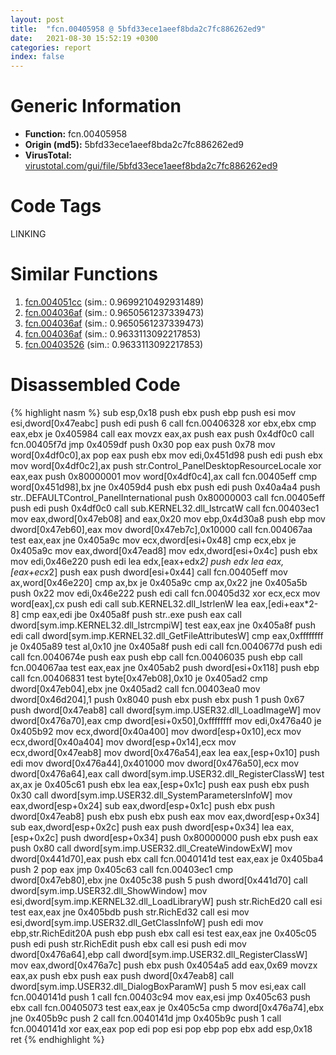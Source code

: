 ```yaml
---
layout: post
title:  "fcn.00405958 @ 5bfd33ece1aeef8bda2c7fc886262ed9"
date:   2021-08-30 15:52:19 +0300
categories: report
index: false
---
```


# Generic Information
- **Function:** fcn.00405958
- **Origin (md5):** 5bfd33ece1aeef8bda2c7fc886262ed9
- **VirusTotal:** [virustotal.com/gui/file/5bfd33ece1aeef8bda2c7fc886262ed9][virustotal_ref]

# Code Tags
<span class="tag" id="LINKING">LINKING</span>


# Similar Functions

1. [fcn.004051cc][similar_1_ref] (sim.: 0.9699210492931489)
2. [fcn.004036af][similar_2_ref] (sim.: 0.9650561237339473)
3. [fcn.004036af][similar_3_ref] (sim.: 0.9650561237339473)
4. [fcn.004036af][similar_4_ref] (sim.: 0.9633113092217853)
5. [fcn.00403526][similar_5_ref] (sim.: 0.9633113092217853)


# Disassembled Code

{% highlight nasm %}
sub esp,0x18
push ebx
push ebp
push esi
mov esi,dword[0x47eabc]
push edi
push 6
call fcn.00406328
xor ebx,ebx
cmp eax,ebx
je 0x405984
call eax
movzx eax,ax
push eax
push 0x4df0c0
call fcn.00405f7d
jmp 0x4059df
push 0x30
pop eax
push 0x78
mov word[0x4df0c0],ax
pop eax
push ebx
mov edi,0x451d98
push edi
push ebx
mov word[0x4df0c2],ax
push str.Control_PanelDesktopResourceLocale
xor eax,eax
push 0x80000001
mov word[0x4df0c4],ax
call fcn.00405eff
cmp word[0x451d98],bx
jne 0x4059d4
push ebx
push edi
push 0x40a4a4
push str..DEFAULTControl_PanelInternational
push 0x80000003
call fcn.00405eff
push edi
push 0x4df0c0
call sub.KERNEL32.dll_lstrcatW
call fcn.00403ec1
mov eax,dword[0x47eb08]
and eax,0x20
mov ebp,0x4d30a8
push ebp
mov dword[0x47eb60],eax
mov dword[0x47eb7c],0x10000
call fcn.004067aa
test eax,eax
jne 0x405a9c
mov ecx,dword[esi+0x48]
cmp ecx,ebx
je 0x405a9c
mov eax,dword[0x47ead8]
mov edx,dword[esi+0x4c]
push ebx
mov edi,0x46e220
push edi
lea edx,[eax+edx*2]
push edx
lea eax,[eax+ecx*2]
push eax
push dword[esi+0x44]
call fcn.00405eff
mov ax,word[0x46e220]
cmp ax,bx
je 0x405a9c
cmp ax,0x22
jne 0x405a5b
push 0x22
mov edi,0x46e222
push edi
call fcn.00405d32
xor ecx,ecx
mov word[eax],cx
push edi
call sub.KERNEL32.dll_lstrlenW
lea eax,[edi+eax*2-8]
cmp eax,edi
jbe 0x405a8f
push str..exe
push eax
call dword[sym.imp.KERNEL32.dll_lstrcmpiW]
test eax,eax
jne 0x405a8f
push edi
call dword[sym.imp.KERNEL32.dll_GetFileAttributesW]
cmp eax,0xffffffff
je 0x405a89
test al,0x10
jne 0x405a8f
push edi
call fcn.0040677d
push edi
call fcn.0040674e
push eax
push ebp
call fcn.00406035
push ebp
call fcn.004067aa
test eax,eax
jne 0x405ab2
push dword[esi+0x118]
push ebp
call fcn.00406831
test byte[0x47eb08],0x10
je 0x405ad2
cmp dword[0x47eb04],ebx
jne 0x405ad2
call fcn.00403ea0
mov dword[0x46d204],1
push 0x8040
push ebx
push ebx
push 1
push 0x67
push dword[0x47eab8]
call dword[sym.imp.USER32.dll_LoadImageW]
mov dword[0x476a70],eax
cmp dword[esi+0x50],0xffffffff
mov edi,0x476a40
je 0x405b92
mov ecx,dword[0x40a400]
mov dword[esp+0x10],ecx
mov ecx,dword[0x40a404]
mov dword[esp+0x14],ecx
mov ecx,dword[0x47eab8]
mov dword[0x476a54],eax
lea eax,[esp+0x10]
push edi
mov dword[0x476a44],0x401000
mov dword[0x476a50],ecx
mov dword[0x476a64],eax
call dword[sym.imp.USER32.dll_RegisterClassW]
test ax,ax
je 0x405c61
push ebx
lea eax,[esp+0x1c]
push eax
push ebx
push 0x30
call dword[sym.imp.USER32.dll_SystemParametersInfoW]
mov eax,dword[esp+0x24]
sub eax,dword[esp+0x1c]
push ebx
push dword[0x47eab8]
push ebx
push ebx
push eax
mov eax,dword[esp+0x34]
sub eax,dword[esp+0x2c]
push eax
push dword[esp+0x34]
lea eax,[esp+0x2c]
push dword[esp+0x34]
push 0x80000000
push ebx
push eax
push 0x80
call dword[sym.imp.USER32.dll_CreateWindowExW]
mov dword[0x441d70],eax
push ebx
call fcn.0040141d
test eax,eax
je 0x405ba4
push 2
pop eax
jmp 0x405c63
call fcn.00403ec1
cmp dword[0x47eb80],ebx
jne 0x405c38
push 5
push dword[0x441d70]
call dword[sym.imp.USER32.dll_ShowWindow]
mov esi,dword[sym.imp.KERNEL32.dll_LoadLibraryW]
push str.RichEd20
call esi
test eax,eax
jne 0x405bdb
push str.RichEd32
call esi
mov esi,dword[sym.imp.USER32.dll_GetClassInfoW]
push edi
mov ebp,str.RichEdit20A
push ebp
push ebx
call esi
test eax,eax
jne 0x405c05
push edi
push str.RichEdit
push ebx
call esi
push edi
mov dword[0x476a64],ebp
call dword[sym.imp.USER32.dll_RegisterClassW]
mov eax,dword[0x476a7c]
push ebx
push 0x4054a5
add eax,0x69
movzx eax,ax
push ebx
push eax
push dword[0x47eab8]
call dword[sym.imp.USER32.dll_DialogBoxParamW]
push 5
mov esi,eax
call fcn.0040141d
push 1
call fcn.00403c94
mov eax,esi
jmp 0x405c63
push ebx
call fcn.00405073
test eax,eax
je 0x405c5a
cmp dword[0x476a74],ebx
jne 0x405b9c
push 2
call fcn.0040141d
jmp 0x405b9c
push 1
call fcn.0040141d
xor eax,eax
pop edi
pop esi
pop ebp
pop ebx
add esp,0x18
ret
{% endhighlight %}


[similar_1_ref]: /report/fcn.004051cc@e1c1647e2a46cfd9190abde0e66f29f3
[similar_2_ref]: /report/fcn.004036af@3a780067b4fcdbc523bd6f0e3b89f181
[similar_3_ref]: /report/fcn.004036af@cce7ba37a5ac487b09e8c8d292223615
[similar_4_ref]: /report/fcn.004036af@024d69b3dfb503973cce5c1700f282aa
[similar_5_ref]: /report/fcn.00403526@595b48effa204acca09e846b8e091f46
[virustotal_ref]: https://www.virustotal.com/gui/file/5bfd33ece1aeef8bda2c7fc886262ed9